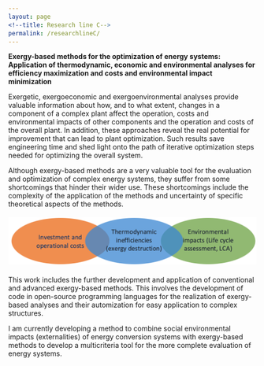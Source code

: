```yaml
---
layout: page
<!--title: Research line C-->
permalink: /researchlineC/ 
---
```


**Exergy-based methods for the optimization of energy systems: Application of thermodynamic, economic and environmental analyses for efficiency maximization and costs and environmental impact minimization**



Exergetic, exergoeconomic and exergoenvironmental analyses provide valuable information about how, and to what extent, changes in a component of a complex plant affect the operation, costs and environmental impacts of other components and the operation and costs of the overall plant. In addition, these approaches reveal the real potential for improvement that can lead to plant optimization. Such results save engineering time and shed light onto the path of iterative optimization steps needed for optimizing the overall system. 

Although exergy-based methods are a very valuable tool for the evaluation and optimization of complex energy systems, they suffer from some shortcomings that hinder their wider use. These shortcomings include the complexity of the application of the methods and uncertainty of specific theoretical aspects of the methods.

<img src="/files/figs/RLC.png" alt="RLC" width="800px" style="float: center;margin-right: 0px;margin-top: 5px;margin-bottom: 5px">

This work includes the further development and application of conventional and advanced exergy-based methods. This involves the development of code in open-source programming languages for the realization of exergy-based analyses and their automization for easy application to complex structures. 

I am currently developing a method to combine social environmental impacts (externalities) of energy conversion systems with exergy-based methods to develop a multicriteria tool for the more complete evaluation of energy systems.

